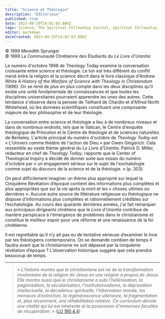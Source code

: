 ```yaml
---
title: "Science et Théologie"
description: "Éditoriaux"
published: true
date: 2023-09-29T14:02:03.086Z
tags: Science, The Spiritual Fellowship Journal, Spiritual Fellowship, article
editor: markdown
dateCreated: 2023-09-29T14:02:03.086Z
---
```


<p class="v-card v-sheet theme--light gray lighten-3 px-2">© 1999 Meredith Sprunger<br>© 1999 La Communauté Chrétienne des Étudiants du <i>Le Livre d'Urantia</i></p>


Le numéro d'octobre 1998 de Theology Today examine la conversation croissante entre science et théologie. Le ton est très différent du conflit mené entre la religion et la science décrit dans le livre classique d'Andrew White _A History of the Warfare of Science with Theology in Christendom_ (1896). On se rend de plus en plus compte dans les deux disciplines qu’il existe une unité fondamentale de connaissances et que toutes les disciplines universitaires pourraient apprendre les unes des autres. Cette tendance s'observe dans la pensée de Teilhard de Chardin et d'Alfred North Whitehead, où les données scientifiques constituent une composante majeure de leur philosophie et de leur théologie.

La conversation entre science et théologie a lieu à de nombreux niveaux et dans de nombreux endroits, tels que le Vatican, le Centre d'enquête théologique de Princeton et le Centre de théologie et de sciences naturelles de Berkeley. L'article principal du numéro d'octobre de _Theology Today_ est « L'Univers comme théâtre de l'action de Dieu » par Owen Gingerich. Cela ressemble au vaste thème général du _Le Livre d'Urantia_. Patrick D. Miller, rédacteur en chef de _Theology Today_, rapporte que le Center of Theological Inquiry a décidé de donner suite aux essais du numéro d'octobre par « un engagement sérieux sur le sujet de l'eschatologie comme sujet du discours de la science et de la théologie. » (p. 303)

On peut difficilement imaginer un thème plus approprié sur lequel la Cinquième Révélation d’époque contient des informations plus complètes et plus appropriées que sur la vie après la mort et les « choses ultimes ou dernières ». Aucune autre source de littérature religieuse ou théologique ne dispose d’informations plus complètes et rationnellement crédibles sur l’eschatologie. Au cours des quarante dernières années, j'ai fait remarquer aux principaux dirigeants chrétiens que le _Livre d'Urantia_ contribue de manière perspicace à l'émergence de problèmes dans le christianisme et constitue le meilleur espoir pour une réforme et une renaissance de la foi chrétienne.

Il est regrettable qu’il n’y ait pas eu de tentative sérieuse d’examiner le livre par les théologiens contemporains. On se demande combien de temps il faudra avant que le christianisme ne soit dépassé par la cinquième révélation d’époque ? L’observation historique suggère que cela prendra beaucoup de temps.

---

> « _L’histoire montre que le christianisme est né de la transformation involontaire de la religion de Jésus en une religion à propos de Jésus. Elle montre aussi que le christianisme a subi l’hellénisation, la paganisation, la sécularisation, l’institutionnalisme, la dépravation intellectuelle, la décadence spirituelle, l’hibernation morale, les menaces d’extinction, la régénérescence ultérieure, la fragmentation et, plus récemment, une réhabilitation relative. Ce curriculum dénote une vitalité qui lui est inhérente et la possession d’immenses facultés de récupération._ » ([LU 195:4.4](/fr/The_Urantia_Book/195#p4_4))




